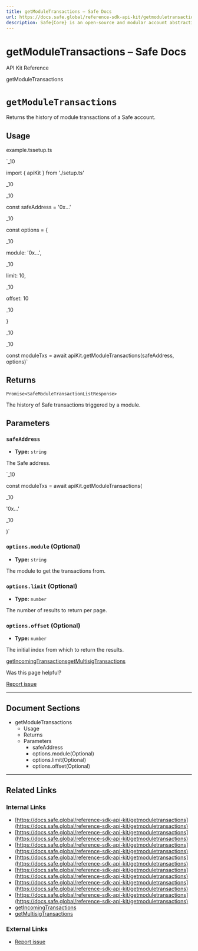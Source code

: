 ```yaml
---
title: getModuleTransactions – Safe Docs
url: https://docs.safe.global/reference-sdk-api-kit/getmoduletransactions
description: Safe{Core} is an open-source and modular account abstraction stack. Learn about its features and how to use it.
---
```


# getModuleTransactions – Safe Docs

API Kit Reference

getModuleTransactions

# `getModuleTransactions`

Returns the history of module transactions of a Safe account.

## Usage



example.tssetup.ts

`_10

import { apiKit } from './setup.ts'

_10

_10

const safeAddress = '0x...'

_10

const options = {

_10

module: '0x...',

_10

limit: 10,

_10

offset: 10

_10

}

_10

_10

const moduleTxs = await apiKit.getModuleTransactions(safeAddress, options)`

## Returns

`Promise<SafeModuleTransactionListResponse>`

The history of Safe transactions triggered by a module.

## Parameters

### `safeAddress`

- **Type:** `string`

The Safe address.

`_10

const moduleTxs = await apiKit.getModuleTransactions(

_10

'0x...'

_10

)`

### `options.module` (Optional)

- **Type:** `string`

The module to get the transactions from.

### `options.limit` (Optional)

- **Type:** `number`

The number of results to return per page.

### `options.offset` (Optional)

- **Type:** `number`

The initial index from which to return the results.

[getIncomingTransactions](/reference-sdk-api-kit/getincomingtransactions "getIncomingTransactions")[getMultisigTransactions](/reference-sdk-api-kit/getmultisigtransactions "getMultisigTransactions")

Was this page helpful?

[Report issue](https://github.com/safe-global/safe-docs/issues/new?assignees=&labels=nextra-feedback&projects=&template=nextra-feedback.yml&title=%5BFeedback%5D+)

---

## Document Sections

- getModuleTransactions
  - Usage
  - Returns
  - Parameters
    - safeAddress
    - options.module(Optional)
    - options.limit(Optional)
    - options.offset(Optional)

---

## Related Links

### Internal Links

- [https://docs.safe.global/reference-sdk-api-kit/getmoduletransactions](https://docs.safe.global/reference-sdk-api-kit/getmoduletransactions)
- [https://docs.safe.global/reference-sdk-api-kit/getmoduletransactions](https://docs.safe.global/reference-sdk-api-kit/getmoduletransactions)
- [https://docs.safe.global/reference-sdk-api-kit/getmoduletransactions](https://docs.safe.global/reference-sdk-api-kit/getmoduletransactions)
- [https://docs.safe.global/reference-sdk-api-kit/getmoduletransactions](https://docs.safe.global/reference-sdk-api-kit/getmoduletransactions)
- [https://docs.safe.global/reference-sdk-api-kit/getmoduletransactions](https://docs.safe.global/reference-sdk-api-kit/getmoduletransactions)
- [https://docs.safe.global/reference-sdk-api-kit/getmoduletransactions](https://docs.safe.global/reference-sdk-api-kit/getmoduletransactions)
- [https://docs.safe.global/reference-sdk-api-kit/getmoduletransactions](https://docs.safe.global/reference-sdk-api-kit/getmoduletransactions)
- [getIncomingTransactions](https://docs.safe.global/reference-sdk-api-kit/getincomingtransactions)
- [getMultisigTransactions](https://docs.safe.global/reference-sdk-api-kit/getmultisigtransactions)

### External Links

- [Report issue](https://github.com/safe-global/safe-docs/issues/new?assignees=&labels=nextra-feedback&projects=&template=nextra-feedback.yml&title=%5BFeedback%5D+)
